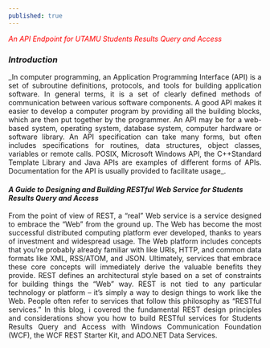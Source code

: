 ```yaml
---
published: true
---
```


<span style="color:red"> *An API Endpoint for UTAMU Students Results Query and Access*</span>
### _Introduction_
<div style="text-align: justify"> _In computer programming, an Application Programming Interface (API) is a set of subroutine definitions, protocols, and tools for building application software. In general terms, it is a set of clearly defined methods of communication between various software components. A good API makes it easier to develop a computer program by providing all the building blocks, which are then put together by the programmer. An API may be for a web-based system, operating system, database system, computer hardware or software library. An API specification can take many forms, but often includes specifications for routines, data structures, object classes, variables or remote calls. POSIX, Microsoft Windows API, the C++Standard Template Library and Java APIs are examples of different forms of APIs. Documentation for the API is usually provided to facilitate usage_.</div>

#### _A Guide to Designing and Building RESTful Web Service for Students Results Query and Access_
<div style="text-align: justify"> From the point of view of REST, a “real” Web service is a service designed to embrace the “Web” from the ground up. The Web has become the most successful distributed computing platform ever developed, thanks to years of investment and widespread usage. The Web platform includes concepts that you’re probably already familiar with like URIs, HTTP, and common data formats like XML, RSS/ATOM, and JSON. Ultimately, services that embrace these core concepts will immediately derive the valuable benefits they provide.
REST defines an architectural style based on a set of constraints for building things the “Web” way. REST is not tied to any particular technology or platform – it’s simply a way to design things to work like the Web. People often refer to services that follow this philosophy as “RESTful services.” In this blog, i covered  the fundamental REST design principles and considerations show you how to build RESTful services for Students Results Query and Access with Windows Communication Foundation (WCF), the WCF REST Starter Kit, and ADO.NET Data Services. </div>

